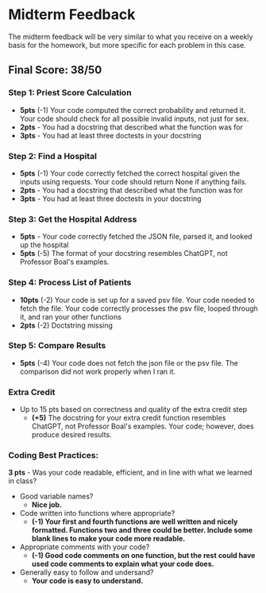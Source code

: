 # Midterm Feedback
The midterm feedback will be very similar to what you receive on a weekly basis for the homework, but more specific for each problem in this case.

## Final Score: 38/50


### Step 1: Priest Score Calculation
* **5pts** (-1) Your code computed the correct probability and returned it. Your code should check for all possible invalid inputs, not just for sex.
* **2pts** - You had a docstring that described what the function was for
* **3pts** - You had at least three doctests in your docstring

### Step 2: Find a Hospital
* **5pts** (-1) Your code correctly fetched the correct hospital given the inputs using requests. Your code should return None if anything fails.
* **2pts** - You had a docstring that described what the function was for
* **3pts** - You had at least three doctests in your docstring

### Step 3: Get the Hospital Address
* **5pts** - Your code correctly fetched the JSON file, parsed it, and looked up the hospital
* **5pts** (-5) The format of your docstring resembles ChatGPT, not Professor Boal's examples.

### Step 4: Process List of Patients
* **10pts** (-2) Your code is set up for a saved psv file. Your code needed to fetch the file. Your code correctly processes the psv file, looped through it, and ran your other functions
* **2pts** (-2) Doctstring missing

### Step 5: Compare Results
* **5pts** (-4) Your code does not fetch the json file or the psv file. The comparison did not work properly when I ran it.

### Extra Credit
* Up to 15 pts based on correctness and quality of the extra credit step
  * **(+5)** The docstring for your extra credit function resembles ChatGPT, not Professor Boal's examples. Your code; however, does produce desired results.


### Coding Best Practices:
**3 pts** - Was your code readable, efficient, and in line with what we learned in class? 
* Good variable names?
  * **Nice job.** 
* Code written into functions where appropriate?
  * **(-1) Your first and fourth functions are well written and nicely formatted. Functions two and three could be better. Include some blank lines to make your code more readable.** 
* Appropriate comments with your code?
  * **(-1) Good code comments on one function, but the rest could have used code comments to explain what your code does.** 
* Generally easy to follow and undersand?
  * **Your code is easy to understand.** 

